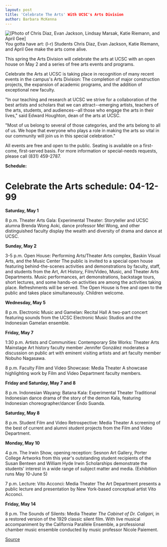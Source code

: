 ```yaml
---
layout: post
title: 'Celebrate The Arts' With UCSC's Arts Division
author: Barbara McKenna
---
```


![\[Photo of Chris Diaz, Evan Jackson, Lindsay Marsak, Katie Riemann, and April Gee\]][1] You gotta have art: (l-r) Students Chris Diaz, Evan Jackson, Katie Riemann, and April Gee make the arts come alive.

This spring the Arts Division will celebrate the arts at UCSC with an open house on May 2 and a series of free arts events and programs.

Celebrate the Arts at UCSC is taking place in recognition of many recent events in the campus's Arts Division: The completion of major construction projects, the expansion of academic programs, and the addition of exceptional new faculty.

"In our teaching and research at UCSC we strive for a collaboration of the best artists and scholars that we can attract--emerging artists, teachers of the arts, students, and audiences--all those who engage the arts in their lives," said Edward Houghton, dean of the arts at UCSC.

"Most of us belong to several of those categories, and the arts belong to all of us. We hope that everyone who plays a role in making the arts so vital in our community will join us in this special celebration."

All events are free and open to the public. Seating is available on a first-come, first-served basis. For more information or special-needs requests, please call (831) 459-2787.

**Schedule:**

# Celebrate the Arts schedule: 04-12-99


**Saturday, May 1**

8 p.m. Theater Arts Gala: Experimental Theater:
Storyteller and UCSC alumna Brenda Wong Aoki, dance professor Mel Wong, and other distinguished faculty display the wealth and diversity of drama and dance at UCSC. 

**Sunday, May 2**

3-5 p.m. Open House: Performing Arts/Theater Arts complex, Baskin Visual Arts, and the Music Center
The public is invited to a special open house featuring behind-the-scenes activities and demonstrations by faculty, staff, and students from the Art, Art History, Film/Video, Music, and Theater Arts Departments. Music performances, art demonstrations, backstage tours, short lectures, and some hands-on activities are among the activities taking place. Refreshments will be served. The Open House is free and open to the public and takes place simultaneously. Children welcome.

**Wednesday, May 5**

8 p.m. Electronic Music and Gamelan: Recital Hall
A two-part concert featuring sounds from the UCSC Electronic Music Studios and the Indonesian Gamelan ensemble.

**Friday, May 7**

1:30 p.m. Artists and Communities: Contemporary Site Works: Theater Arts Mainstage
Art history faculty member Jennifer González moderates a discussion on public art with eminent visiting artists and art faculty member Nobuho Nagasawa.

8 p.m. Faculty Film and Video Showcase: Media Theater
A showcase highlighting work by Film and Video Department faculty members.

**Friday and Saturday, May 7 and 8**

8 p.m. Indonesian Wayang: Batana Kala: Experimental Theater
Traditional Indonesian dance drama of the story of the demon Kala, featuring Indonesian choreographer/dancer Endo Suanda.

**Saturday, May 8**

8 p.m. Student Film and Video Retrospective: Media Theater
A screening of the best of current and alumni student projects from the Film and Video Department.

**Monday, May 10**

4 p.m. The Irwin Show, opening reception: Sesnon Art Gallery, Porter College
Artworks from this year's outstanding student recipients of the Susan Benteen and William Hyde Irwin Scholarships demonstrate the students' interest in a wide range of subject matter and media. (Exhibition runs May 10-June 5)

7 p.m. Lecture: Vito Acconci: Media Theater
The Art Department presents a public lecture and presentation by New York-based conceptual artist Vito Acconci.

**Friday, May 14**

8 p.m. The Sounds of Silents: Media Theater
_The Cabinet of Dr. Caligari,_ in a restored version of the 1929 classic silent film. With live musical accompaniment by the California Parallèle Ensemble, a professional chamber music ensemble conducted by music professor Nicole Paiement.

[1]: http://www1.ucsc.edu/oncampus/currents/98-99/art/arts.99-04-12.jpg

[Source](http://www1.ucsc.edu/oncampus/currents/98-99/04-12/arts.htm "Permalink to Arts Division offers Celebrate the Arts: 04-12-99")
